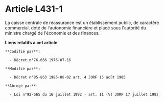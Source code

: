 # Article L431-1

La caisse centrale de réassurance est un établissement public, de caractère commercial, doté de l'autonomie financière et
placé sous l'autorité du ministre chargé de l'économie et des finances.

**Liens relatifs à cet article**

	**Codifié par**:

	  - Décret n°76-666 1976-07-16

	**Modifié par**:

	  - Décret n°85-863 1985-08-02 art. 4 JORF 15 août 1985

	**Abrogé par**:

	  - Loi n°92-665 du 16 juillet 1992 - art. 11 (V) JORF 17 juillet 1992
